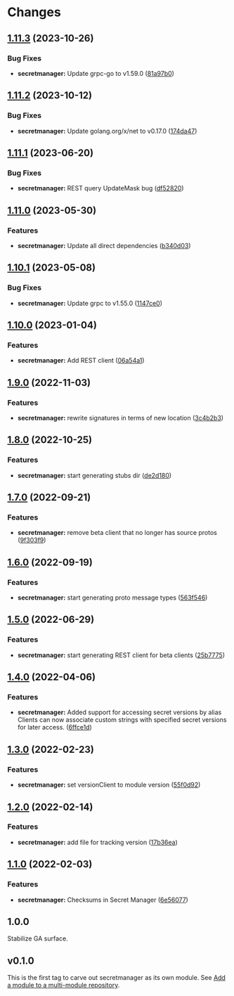 # Changes

## [1.11.3](https://github.com/googleapis/google-cloud-go/compare/secretmanager/v1.11.2...secretmanager/v1.11.3) (2023-10-26)


### Bug Fixes

* **secretmanager:** Update grpc-go to v1.59.0 ([81a97b0](https://github.com/googleapis/google-cloud-go/commit/81a97b06cb28b25432e4ece595c55a9857e960b7))

## [1.11.2](https://github.com/googleapis/google-cloud-go/compare/secretmanager/v1.11.1...secretmanager/v1.11.2) (2023-10-12)


### Bug Fixes

* **secretmanager:** Update golang.org/x/net to v0.17.0 ([174da47](https://github.com/googleapis/google-cloud-go/commit/174da47254fefb12921bbfc65b7829a453af6f5d))

## [1.11.1](https://github.com/googleapis/google-cloud-go/compare/secretmanager/v1.11.0...secretmanager/v1.11.1) (2023-06-20)


### Bug Fixes

* **secretmanager:** REST query UpdateMask bug ([df52820](https://github.com/googleapis/google-cloud-go/commit/df52820b0e7721954809a8aa8700b93c5662dc9b))

## [1.11.0](https://github.com/googleapis/google-cloud-go/compare/secretmanager/v1.10.1...secretmanager/v1.11.0) (2023-05-30)


### Features

* **secretmanager:** Update all direct dependencies ([b340d03](https://github.com/googleapis/google-cloud-go/commit/b340d030f2b52a4ce48846ce63984b28583abde6))

## [1.10.1](https://github.com/googleapis/google-cloud-go/compare/secretmanager/v1.10.0...secretmanager/v1.10.1) (2023-05-08)


### Bug Fixes

* **secretmanager:** Update grpc to v1.55.0 ([1147ce0](https://github.com/googleapis/google-cloud-go/commit/1147ce02a990276ca4f8ab7a1ab65c14da4450ef))

## [1.10.0](https://github.com/googleapis/google-cloud-go/compare/secretmanager/v1.9.0...secretmanager/v1.10.0) (2023-01-04)


### Features

* **secretmanager:** Add REST client ([06a54a1](https://github.com/googleapis/google-cloud-go/commit/06a54a16a5866cce966547c51e203b9e09a25bc0))

## [1.9.0](https://github.com/googleapis/google-cloud-go/compare/secretmanager/v1.8.0...secretmanager/v1.9.0) (2022-11-03)


### Features

* **secretmanager:** rewrite signatures in terms of new location ([3c4b2b3](https://github.com/googleapis/google-cloud-go/commit/3c4b2b34565795537aac1661e6af2442437e34ad))

## [1.8.0](https://github.com/googleapis/google-cloud-go/compare/secretmanager/v1.7.0...secretmanager/v1.8.0) (2022-10-25)


### Features

* **secretmanager:** start generating stubs dir ([de2d180](https://github.com/googleapis/google-cloud-go/commit/de2d18066dc613b72f6f8db93ca60146dabcfdcc))

## [1.7.0](https://github.com/googleapis/google-cloud-go/compare/secretmanager/v1.6.0...secretmanager/v1.7.0) (2022-09-21)


### Features

* **secretmanager:** remove beta client that no longer has source protos ([9f303f9](https://github.com/googleapis/google-cloud-go/commit/9f303f9efc2e919a9a6bd828f3cdb1fcb3b8b390))

## [1.6.0](https://github.com/googleapis/google-cloud-go/compare/secretmanager/v1.5.0...secretmanager/v1.6.0) (2022-09-19)


### Features

* **secretmanager:** start generating proto message types ([563f546](https://github.com/googleapis/google-cloud-go/commit/563f546262e68102644db64134d1071fc8caa383))

## [1.5.0](https://github.com/googleapis/google-cloud-go/compare/secretmanager/v1.4.0...secretmanager/v1.5.0) (2022-06-29)


### Features

* **secretmanager:** start generating REST client for beta clients ([25b7775](https://github.com/googleapis/google-cloud-go/commit/25b77757c1e6f372e03bf99ab7461264bba48d26))

## [1.4.0](https://github.com/googleapis/google-cloud-go/compare/secretmanager/v1.3.0...secretmanager/v1.4.0) (2022-04-06)


### Features

* **secretmanager:** Added support for accessing secret versions by alias Clients can now associate custom strings with specified secret versions for later access. ([6ffce1d](https://github.com/googleapis/google-cloud-go/commit/6ffce1dbf567758d23ac39aaf63dc17ced5e4db9))

## [1.3.0](https://github.com/googleapis/google-cloud-go/compare/secretmanager/v1.2.0...secretmanager/v1.3.0) (2022-02-23)


### Features

* **secretmanager:** set versionClient to module version ([55f0d92](https://github.com/googleapis/google-cloud-go/commit/55f0d92bf112f14b024b4ab0076c9875a17423c9))

## [1.2.0](https://github.com/googleapis/google-cloud-go/compare/secretmanager/v1.1.0...secretmanager/v1.2.0) (2022-02-14)


### Features

* **secretmanager:** add file for tracking version ([17b36ea](https://github.com/googleapis/google-cloud-go/commit/17b36ead42a96b1a01105122074e65164357519e))

## [1.1.0](https://www.github.com/googleapis/google-cloud-go/compare/secretmanager/v1.0.0...secretmanager/v1.1.0) (2022-02-03)


### Features

* **secretmanager:** Checksums in Secret Manager ([6e56077](https://www.github.com/googleapis/google-cloud-go/commit/6e560776fd6e574320ce2dbad1f9eb9e22999185))

## 1.0.0

Stabilize GA surface.

## v0.1.0

This is the first tag to carve out secretmanager as its own module. See
[Add a module to a multi-module repository](https://github.com/golang/go/wiki/Modules#is-it-possible-to-add-a-module-to-a-multi-module-repository).
